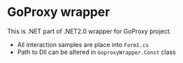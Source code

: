 ﻿# GoProxy wrapper
This is .NET part of .NET2.0 wrapper for GoProxy project.

- All interaction samples are place into `Form1.cs`
- Path to Dll can be altered in `GoproxyWrapper.Const` class